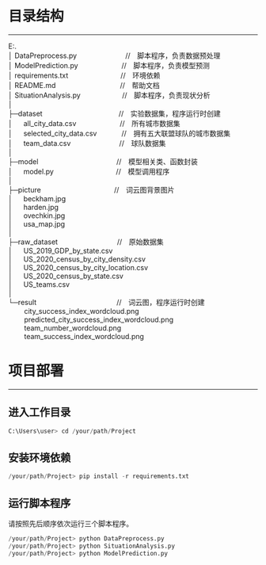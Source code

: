 # 目录结构

---

E:.<br />
│  DataPreprocess.py&emsp;&emsp;&emsp;&emsp;&emsp;&emsp;&emsp;//&emsp;脚本程序，负责数据预处理<br />
│  ModelPrediction.py &emsp;&emsp;&emsp;&emsp;&emsp;&emsp;//&emsp;脚本程序，负责模型预测<br />
│  requirements.txt &emsp;&emsp;&emsp;&emsp;&emsp;&emsp;&emsp; //&emsp;环境依赖<br />
│  README.md &emsp;&emsp;&emsp;&emsp;&emsp;&emsp;&emsp;&emsp;&emsp;//&emsp;帮助文档<br />
│  SituationAnalysis.py&emsp;&emsp;&emsp;&emsp;&emsp;&emsp;//&emsp;脚本程序，负责现状分析<br />
│<br />
├─dataset&emsp;&emsp;&emsp;&emsp;&emsp;&emsp;&emsp;&emsp;&emsp;&emsp;&emsp;//&emsp;实验数据集，程序运行时创建<br />
│ &emsp; all_city_data.csv &emsp;&emsp;&emsp;&emsp;&emsp;&emsp;//&emsp;所有城市数据集<br />
│ &emsp; selected_city_data.csv &emsp;&emsp;&emsp; //&emsp;拥有五大联盟球队的城市数据集<br />
│ &emsp;  team_data.csv&emsp;&emsp;&emsp;&emsp;&emsp;&emsp;&emsp;//&emsp;球队数据集<br />
│<br />
├─model &emsp;&emsp;&emsp;&emsp;&emsp;&emsp;&emsp;&emsp;&emsp;&emsp;&emsp;//&emsp;模型相关类、函数封装<br />
│ &emsp; model.py&emsp;&emsp;&emsp;&emsp;&emsp;&emsp;&emsp;&emsp;&emsp;//&emsp;模型调用程序<br />
│<br />
├─picture &emsp;&emsp;&emsp;&emsp;&emsp;&emsp;&emsp;&emsp;&emsp;&emsp; //&emsp;词云图背景图片<br />
│ &emsp; beckham.jpg<br />
│ &emsp; harden.jpg<br />
│ &emsp; ovechkin.jpg<br />
│ &emsp; usa_map.jpg<br />
│<br />
├─raw_dataset &emsp;&emsp;&emsp;&emsp;&emsp;&emsp;&emsp;&emsp; //&emsp;原始数据集<br />
│ &emsp; US_2019_GDP_by_state.csv<br />
│ &emsp; US_2020_census_by_city_density.csv<br />
│ &emsp; US_2020_census_by_city_location.csv<br />
│ &emsp; US_2020_census_by_state.csv<br />
│ &emsp; US_teams.csv<br />
│<br />
└─result &emsp;&emsp;&emsp;&emsp;&emsp;&emsp;&emsp;&emsp;&emsp;&emsp;&emsp; //&emsp;词云图，程序运行时创建<br />
&emsp;&emsp; city_success_index_wordcloud.png<br />
&emsp;&emsp; predicted_city_success_index_wordcloud.png<br />
&emsp;&emsp; team_number_wordcloud.png<br />
&emsp;&emsp; team_success_index_wordcloud.png
# 项目部署

---

## 进入工作目录
```python
C:\Users\user> cd /your/path/Project
```
## 安装环境依赖
```python
/your/path/Project> pip install -r requirements.txt
```
## 运行脚本程序
请按照先后顺序依次运行三个脚本程序。
```python
/your/path/Project> python DataPreprocess.py
/your/path/Project> python SituationAnalysis.py
/your/path/Project> python ModelPrediction.py
```
